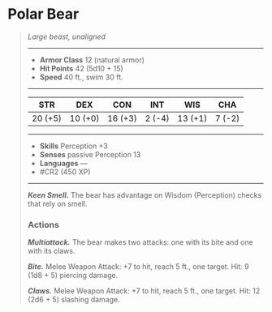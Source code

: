 # Polar Bear
>*Large beast, unaligned*
>___
>- **Armor Class** 12 (natural armor)
>- **Hit Points** 42 (5d10 + 15)
>- **Speed** 40 ft., swim 30 ft.
>___
>|STR|DEX|CON|INT|WIS|CHA|
>|:---:|:---:|:---:|:---:|:---:|:---:|
>|20 (+5)|10 (+0)|16 (+3)|2 (-4)|13 (+1)|7 (-2)|
>___
>- **Skills** Perception +3
>- **Senses** passive Perception 13
>- **Languages** —
>- #CR2 (450 XP)
>___
>***Keen Smell.*** The bear has advantage on Wisdom (Perception) checks that rely on smell.  
>
>### Actions
>***Multiattack.*** The bear makes two attacks: one with its bite and one with its claws.  
>
>***Bite.*** Melee Weapon Attack: +7 to hit, reach 5 ft., one target. Hit: 9 (1d8 + 5) piercing damage.  
>
>***Claws.*** Melee Weapon Attack: +7 to hit, reach 5 ft., one target. Hit: 12 (2d6 + 5) slashing damage.